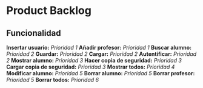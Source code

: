 # Product Backlog

## Funcionalidad

**Insertar usuario:** *Prioridad 1*
**Añadir profesor:** *Prioridad 1*
**Buscar alumno:** *Prioridad 2*
**Guardar:** *Prioridad 2*
**Cargar:** *Prioridad 2*
**Autentificar:** *Prioridad 2*
**Mostrar alumno:** *Prioridad 3*
**Hacer copia de seguridad:** *Prioridad 3*
**Cargar copia de seguridad:** *Prioridad 3*
**Mostrar todos:** *Prioridad 4*
**Modificar alumno:** *Prioridad 5*
**Borrar alumno:** *Prioridad 5*
**Borrar profesor:** *Prioridad 5*
**Borrar todos:** *Prioridad 6*





